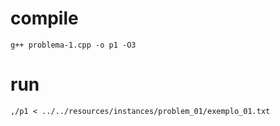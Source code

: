 # compile
``` g++ problema-1.cpp -o p1 -O3 ```

# run
``` ,/p1 < ../../resources/instances/problem_01/exemplo_01.txt ```
